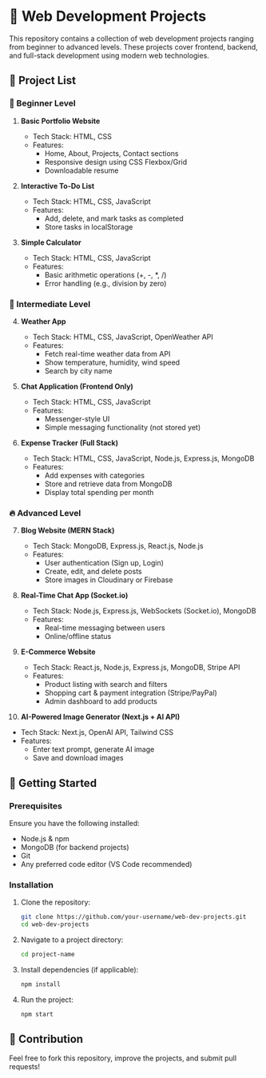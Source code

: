 # 🚀 Web Development Projects

This repository contains a collection of web development projects ranging from beginner to advanced levels. These projects cover frontend, backend, and full-stack development using modern web technologies.

## 📌 Project List

### 🔰 Beginner Level

1. **Basic Portfolio Website**
   - Tech Stack: HTML, CSS
   - Features:
     - Home, About, Projects, Contact sections
     - Responsive design using CSS Flexbox/Grid
     - Downloadable resume

2. **Interactive To-Do List**
   - Tech Stack: HTML, CSS, JavaScript
   - Features:
     - Add, delete, and mark tasks as completed
     - Store tasks in localStorage

3. **Simple Calculator**
   - Tech Stack: HTML, CSS, JavaScript
   - Features:
     - Basic arithmetic operations (+, -, *, /)
     - Error handling (e.g., division by zero)

### 🚀 Intermediate Level

4. **Weather App**
   - Tech Stack: HTML, CSS, JavaScript, OpenWeather API
   - Features:
     - Fetch real-time weather data from API
     - Show temperature, humidity, wind speed
     - Search by city name

5. **Chat Application (Frontend Only)**
   - Tech Stack: HTML, CSS, JavaScript
   - Features:
     - Messenger-style UI
     - Simple messaging functionality (not stored yet)

6. **Expense Tracker (Full Stack)**
   - Tech Stack: HTML, CSS, JavaScript, Node.js, Express.js, MongoDB
   - Features:
     - Add expenses with categories
     - Store and retrieve data from MongoDB
     - Display total spending per month

### 🔥 Advanced Level

7. **Blog Website (MERN Stack)**
   - Tech Stack: MongoDB, Express.js, React.js, Node.js
   - Features:
     - User authentication (Sign up, Login)
     - Create, edit, and delete posts
     - Store images in Cloudinary or Firebase

8. **Real-Time Chat App (Socket.io)**
   - Tech Stack: Node.js, Express.js, WebSockets (Socket.io), MongoDB
   - Features:
     - Real-time messaging between users
     - Online/offline status

9. **E-Commerce Website**
   - Tech Stack: React.js, Node.js, Express.js, MongoDB, Stripe API
   - Features:
     - Product listing with search and filters
     - Shopping cart & payment integration (Stripe/PayPal)
     - Admin dashboard to add products

10. **AI-Powered Image Generator (Next.js + AI API)**
   - Tech Stack: Next.js, OpenAI API, Tailwind CSS
   - Features:
     - Enter text prompt, generate AI image
     - Save and download images

## 🚀 Getting Started

### Prerequisites
Ensure you have the following installed:
- Node.js & npm
- MongoDB (for backend projects)
- Git
- Any preferred code editor (VS Code recommended)

### Installation
1. Clone the repository:
   ```sh
   git clone https://github.com/your-username/web-dev-projects.git
   cd web-dev-projects
   ```
2. Navigate to a project directory:
   ```sh
   cd project-name
   ```
3. Install dependencies (if applicable):
   ```sh
   npm install
   ```
4. Run the project:
   ```sh
   npm start
   ```
   
## 🎯 Contribution
Feel free to fork this repository, improve the projects, and submit pull requests!

